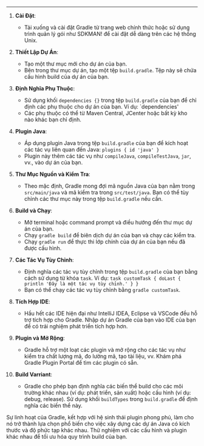 
---


1. **Cài Đặt**:
    
    - Tải xuống và cài đặt Gradle từ trang web chính thức hoặc sử dụng trình quản lý gói như SDKMAN! để cài đặt dễ dàng trên các hệ thống Unix.
2. **Thiết Lập Dự Án**:
    
    - Tạo một thư mục mới cho dự án của bạn.
    - Bên trong thư mục dự án, tạo một tệp `build.gradle`. Tệp này sẽ chứa cấu hình build của dự án của bạn.
3. **Định Nghĩa Phụ Thuộc**:
    
    - Sử dụng khối `dependencies {}` trong tệp `build.gradle` của bạn để chỉ định các phụ thuộc cho dự án của bạn. Ví dụ:
        `dependencies'
    - Các phụ thuộc có thể từ Maven Central, JCenter hoặc bất kỳ kho nào khác bạn chỉ định.
4. **Plugin Java**:
    
    - Áp dụng plugin Java trong tệp `build.gradle` của bạn để kích hoạt các tác vụ liên quan đến Java:
        `plugins { id 'java' }`
    - Plugin này thêm các tác vụ như `compileJava`, `compileTestJava`, `jar`, vv., vào dự án của bạn.
5. **Thư Mục Nguồn và Kiểm Tra**:
    
    - Theo mặc định, Gradle mong đợi mã nguồn Java của bạn nằm trong `src/main/java` và mã kiểm tra trong `src/test/java`. Bạn có thể tùy chỉnh các thư mục này trong tệp `build.gradle` nếu cần.
6. **Build và Chạy**:
    
    - Mở terminal hoặc command prompt và điều hướng đến thư mục dự án của bạn.
    - Chạy `gradle build` để biên dịch dự án của bạn và chạy các kiểm tra.
    - Chạy `gradle run` để thực thi lớp chính của dự án của bạn nếu đã được cấu hình.
7. **Các Tác Vụ Tùy Chỉnh**:
    
    - Định nghĩa các tác vụ tùy chỉnh trong tệp `build.gradle` của bạn bằng cách sử dụng từ khóa `task`. Ví dụ:
        `task customTask { doLast { println 'Đây là một tác vụ tùy chỉnh.' } }`
    - Bạn có thể chạy các tác vụ tùy chỉnh bằng `gradle customTask`.
8. **Tích Hợp IDE**:
    
    - Hầu hết các IDE hiện đại như IntelliJ IDEA, Eclipse và VSCode đều hỗ trợ tích hợp cho Gradle. Nhập dự án Gradle của bạn vào IDE của bạn để có trải nghiệm phát triển tích hợp hơn.
9. **Plugin và Mở Rộng**:
    
    - Gradle hỗ trợ một loạt các plugin và mở rộng cho các tác vụ như kiểm tra chất lượng mã, đo lường mã, tạo tài liệu, vv. Khám phá Gradle Plugin Portal để tìm các plugin có sẵn.
10. **Build Varriant**:
    
    - Gradle cho phép bạn định nghĩa các biến thể build cho các môi trường khác nhau (ví dụ: phát triển, sản xuất) hoặc cấu hình (ví dụ: debug, release). Sử dụng khối `buildTypes` trong `build.gradle` để định nghĩa các biến thể này.

Sự linh hoạt của Gradle, kết hợp với hệ sinh thái plugin phong phú, làm cho nó trở thành lựa chọn phổ biến cho việc xây dựng các dự án Java có kích thước và độ phức tạp khác nhau. Thử nghiệm với các cấu hình và plugin khác nhau để tối ưu hóa quy trình build của bạn.